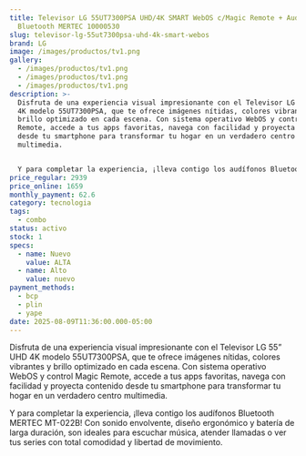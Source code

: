 ```yaml
---
title: Televisor LG 55UT7300PSA UHD/4K SMART WebOS c/Magic Remote + Audifonos
  Bluetooth MERTEC 10000530
slug: televisor-lg-55ut7300psa-uhd-4k-smart-webos
brand: LG
image: /images/productos/tv1.png
gallery:
  - /images/productos/tv1.png
  - /images/productos/tv1.png
  - /images/productos/tv1.png
description: >-
  Disfruta de una experiencia visual impresionante con el Televisor LG 55” UHD
  4K modelo 55UT7300PSA, que te ofrece imágenes nítidas, colores vibrantes y
  brillo optimizado en cada escena. Con sistema operativo WebOS y control Magic
  Remote, accede a tus apps favoritas, navega con facilidad y proyecta contenido
  desde tu smartphone para transformar tu hogar en un verdadero centro
  multimedia.


  Y para completar la experiencia, ¡lleva contigo los audífonos Bluetooth MERTEC MT-022B! Con sonido envolvente, diseño ergonómico y batería de larga duración, son ideales para escuchar música, atender llamadas o ver tus series con total comodidad y libertad de movimiento.
price_regular: 2939
price_online: 1659
monthly_payment: 62.6
category: tecnologia
tags:
  - combo
status: activo
stock: 1
specs:
  - name: Nuevo
    value: ALTA
  - name: Alto
    value: nuevo
payment_methods:
  - bcp
  - plin
  - yape
date: 2025-08-09T11:36:00.000-05:00
---
```


Disfruta de una experiencia visual impresionante con el Televisor LG 55” UHD 4K modelo 55UT7300PSA, que te ofrece imágenes nítidas, colores vibrantes y brillo optimizado en cada escena. Con sistema operativo WebOS y control Magic Remote, accede a tus apps favoritas, navega con facilidad y proyecta contenido desde tu smartphone para transformar tu hogar en un verdadero centro multimedia.

Y para completar la experiencia, ¡lleva contigo los audífonos Bluetooth MERTEC MT-022B! Con sonido envolvente, diseño ergonómico y batería de larga duración, son ideales para escuchar música, atender llamadas o ver tus series con total comodidad y libertad de movimiento.
